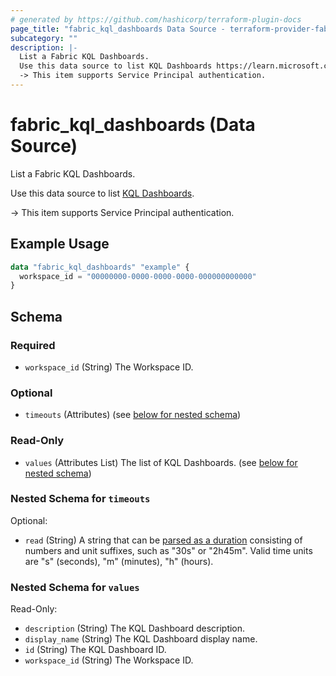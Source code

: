```yaml
---
# generated by https://github.com/hashicorp/terraform-plugin-docs
page_title: "fabric_kql_dashboards Data Source - terraform-provider-fabric"
subcategory: ""
description: |-
  List a Fabric KQL Dashboards.
  Use this data source to list KQL Dashboards https://learn.microsoft.com/fabric/real-time-intelligence/dashboard-real-time-create.
  -> This item supports Service Principal authentication.
---
```


# fabric_kql_dashboards (Data Source)

List a Fabric KQL Dashboards.

Use this data source to list [KQL Dashboards](https://learn.microsoft.com/fabric/real-time-intelligence/dashboard-real-time-create).

-> This item supports Service Principal authentication.

## Example Usage

```terraform
data "fabric_kql_dashboards" "example" {
  workspace_id = "00000000-0000-0000-0000-000000000000"
}
```

<!-- schema generated by tfplugindocs -->
## Schema

### Required

- `workspace_id` (String) The Workspace ID.

### Optional

- `timeouts` (Attributes) (see [below for nested schema](#nestedatt--timeouts))

### Read-Only

- `values` (Attributes List) The list of KQL Dashboards. (see [below for nested schema](#nestedatt--values))

<a id="nestedatt--timeouts"></a>

### Nested Schema for `timeouts`

Optional:

- `read` (String) A string that can be [parsed as a duration](https://pkg.go.dev/time#ParseDuration) consisting of numbers and unit suffixes, such as "30s" or "2h45m". Valid time units are "s" (seconds), "m" (minutes), "h" (hours).

<a id="nestedatt--values"></a>

### Nested Schema for `values`

Read-Only:

- `description` (String) The KQL Dashboard description.
- `display_name` (String) The KQL Dashboard display name.
- `id` (String) The KQL Dashboard ID.
- `workspace_id` (String) The Workspace ID.
